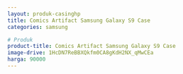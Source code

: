 ```yaml
---
layout: produk-casinghp
title: Comics Artifact Samsung Galaxy S9 Case
categories: samsung

# Produk
product-title: Comics Artifact Samsung Galaxy S9 Case
image-drive: 1HcDN7ReBBXQkfm0CA8gKdH2NX_qMwCEa
harga: 90000
---
```

